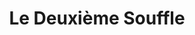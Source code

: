 ---
title: "Le Deuxième Souffle"
year: 1966
rating: 4
stars: "★★★★"
rewatched: false
permalink: "le-deuxieme-souffle"
watched_on: 2024-07-14
---